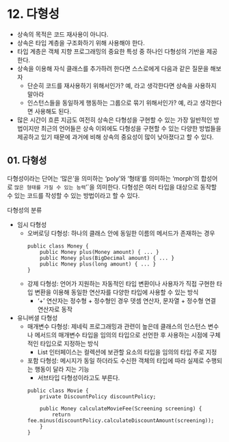 # 12. 다형성
* 상속의 목적은 코드 재사용이 아니다.
* 상속은 타입 계층을 구조화하기 위해 사용해야 한다.
* 타입 계층은 객체 지향 프로그래밍의 중요한 특성 중 하나인 다형성의 기반을 제공한다.
* 상속을 이용해 자식 클래스를 추가하려 한다면 스스로에게 다음과 같은 질문을 해보자
  * 단순히 코드를 재사용하기 위해서인가? 예, 라고 생각한다면 상속을 사용하지 말아라
  * 인스턴스들을 동일하게 행동하는 그룹으로 묶기 위해서인가? 예, 라고 생각한다면 사용해도 된다.
* 많은 시간이 흐른 지금도 여전히 상속은 다형성을 구현할 수 있는 가장 일반적인 방법이지만 최근의 언어들은 상속 이외에도 다형성을 구현할 수 있는 다양한 방법들을 제공하고 있기 때문에 과거에 비해 상속의 중요성이 많이 낮아졌다고 할 수 있다.

## 01. 다형성
다형성이라는 단어는 ‘많은’을 의미하는 ‘poly’와 ‘형태’를 의미하는 ‘morph’의 합성어로 `많은 형태를 가질 수 있는 능력`’`을 의미한다. 다형성은 여러 타입을 대상으로 동작할 수 있는 코드를 작성할 수 있는 방법이라고 할 수 있다.

다형성의 분류
* 임시 다형성
  * 오버로딩 다형성: 하나의 클래스 안에 동일한 이름의 메서드가 존재하는 경우
    ```
    public class Money {
        public Money plus(Money amount) { ... } 
        public Money plus(BigDecimal amount) { ... } 
        public Money plus(long amount) { ... }
    }
    ```
  * 강제 다형성: 언어가 지원하는 자동적인 타입 변환이나 사용자가 직접 구현한 타입 변환을 이용해 동일한 연산자를 다양한 타입에 사용할 수 있는 방식
    * ‘+’ 연산자는 정수형 + 정수형인 경우 뎃셈 연산자, 문자열 + 정수형 연결 연산자로 동작
* 유니버셜 다형성
  * 매개변수 다형성: 제네릭 프로그래밍과 관련이 높은데 클래스의 인스턴스 변수나 메서드의 매개변수 타입을 임의의 타입으로 선언한 후 사용하는 시점에 구체적인 타입으로 지정하는 방식
    * List 인터페이스는 컬렉션에 보관할 요소의 타입을 임의의 타입 주로 지정
  * 포함 다형성: 메시지가 동일 하더라도 수신한 객체의 타입에 따라 실제로 수행되는 행동이 달라 지는 기능
    * 서브타입 다형성이라고도 부른다.
    ```
    public class Movie {
        private DiscountPolicy discountPolicy;

        public Money calculateMovieFee(Screening screening) {
            return fee.minus(discountPolicy.calculateDiscountAmount(screening));
        } 
    }
    ```